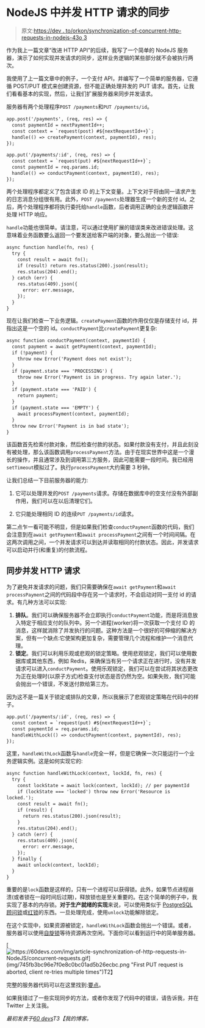 # NodeJS 中并发 HTTP 请求的同步

> 原文:[https://dev . to/orkon/synchronization-of-concurrent-http-requests-in-nodejs-43o 3](https://dev.to/orkon/synchronization-of-concurrent-http-requests-in-nodejs-43o3)

作为我上一篇文章“改进 HTTP API”的后续，我写了一个简单的 NodeJS 服务器，演示了如何实现并发请求的同步，这样业务逻辑的某些部分就不会被执行两次。

我使用了上一篇文章中的例子，一个支付 API，并编写了一个简单的服务器，它遵循 POST/PUT 模式来创建资源，但不能正确处理并发的 PUT 请求。首先，让我们看看基本的实现，然后，让我们扩展服务器来同步并发请求。

服务器有两个处理程序`POST /payments`和`PUT /payments/id`。

```
app.post('/payments', (req, res) => {
  const paymentId = nextPaymentId++;
  const context = `request(post) #${nextRequestId++}`;
  handle(() => createPayment(context, paymentId), res);
}); 
```

```
app.put('/payments/:id', (req, res) => {
  const context = `request(put) #${nextRequestId++}`;
  const paymentId = req.params.id;
  handle(() => conductPayment(context, paymentId), res);
}); 
```

两个处理程序都定义了包含请求 ID 的上下文变量。上下文对于将由同一请求产生的日志消息分组很有用。此外，`POST /payments`处理器生成一个新的支付 id。之后，两个处理程序都将执行委托给`handle`函数，后者调用正确的业务逻辑函数并处理 HTTP 响应。

`handle`功能也很简单。请注意，可以通过使用扩展的错误类来改进错误处理。这意味着业务函数要么返回一个要发送给客户端的对象，要么抛出一个错误:

```
async function handle(fn, res) {
  try {
    const result = await fn();
    if (result) return res.status(200).json(result);
    res.status(204).end();
  } catch (err) {
    res.status(409).json({
      error: err.message,
    });
  }
} 
```

现在让我们检查一下业务逻辑。`createPayment`函数的作用仅仅是存储支付 id，并指出这是一个空的 id。`conductPayment`比`createPayment`更复杂:

```
async function conductPayment(context, paymentId) {
  const payment = await getPayment(context, paymentId);
  if (!payment) {
    throw new Error('Payment does not exist');
  }
  if (payment.state === 'PROCESSING') {
    throw new Error('Payment is in progress. Try again later.');
  }
  if (payment.state === 'PAID') {
    return payment;
  }
  if (payment.state === 'EMPTY') {
    await processPayment(context, paymentId);
  }
  throw new Error('Payment is in bad state');
} 
```

该函数首先检索付款对象，然后检查付款的状态。如果付款没有支付，并且此刻没有被处理，那么该函数调用`processPayment`方法。由于在现实世界中这是一个漫长的操作，并且通常涉及到调用第三方服务，因此可能需要一段时间。我已经用`setTimeout`模拟过了。执行`processPayment`大约需要 3 秒钟。

让我们总结一下目前服务器的能力:

1.  它可以处理并发的`POST /payments`请求。存储在数据库中的空支付没有外部副作用，我们可以在以后清理它们。

2.  它只能处理相同 ID 的连续`PUT /payments/id`请求。

第二点乍一看可能不明显，但是如果我们检查`conductPayment`函数的代码，我们会注意到在`await getPayment`和`await processPayment`之间有一个时间间隔。在这两次调用之间，一个并发请求可以到达并读取相同的付款状态。因此，并发请求可以启动并行(和重复)的付款流程。

## 同步并发 HTTP 请求

为了避免并发请求的问题，我们只需要确保在`await getPayment`和`await processPayment`之间的代码段中存在另一个请求时，不会启动对同一支付 id 的请求。有几种方法可以实现:
1) **排队**。我们可以确保服务器不会立即执行`conductPayment`功能，而是将消息放入特定于相应支付的队列中。另一个进程(worker)将一次获取一个支付 ID 的消息，这样就消除了并发执行的问题。这种方法是一个很好的可伸缩的解决方案，但有一个缺点:它使架构更加复杂，需要管理几个流程和维护一个消息代理。
2) **锁定**。我们可以利用乐观或悲观的锁定策略。使用悲观锁定，我们可以使用数据库或其他东西，例如 Redis，来确保当有另一个请求正在进行时，没有并发请求可以进入`conductPayment`。使用乐观锁定，我们可以在尝试将其状态更改为正在处理时(以原子方式)检查支付状态是否仍然为空。如果失败，我们可能会抛出一个错误，不发送付款给第三方。

因为这不是一篇关于锁定或排队的文章，所以我展示了悲观锁定策略在代码中的样子。

```
app.put('/payments/:id', (req, res) => {
  const context = `request(put) #${nextRequestId++}`;
  const paymentId = req.params.id;
  handleWithLock(() => conductPayment(context, paymentId), res);
}); 
```

这里，`handleWithLock`函数与`handle`完全一样，但是它确保一次只能运行一个业务逻辑实例。这是如何实现它的:

```
async function handleWithLock(context, lockId, fn, res) {
  try {
    const lockState = await lock(context, lockId); // per paymentId
    if (lockState === 'locked') throw new Error('Resource is locked.');
    const result = await fn();
    if (result) {
      return res.status(200).json(result);
    }
    res.status(204).end();
  } catch (err) {
    res.status(409).json({
      error: err.message,
    });
  } finally {
    await unlock(context, lockId);
  }
} 
```

重要的是`lock`函数是这样的，只有一个进程可以获得锁。此外，如果节点进程崩溃(或者锁在一段时间后过期)，释放锁也是至关重要的。在这个简单的例子中，我实现了基本的内存锁。**对于生产就绪的实现**来说，可以使用类似于 [PostgreSQL 顾问锁](https://www.postgresql.org/docs/9.6/static/explicit-locking.html)或[红锁]((https://redis.io/topics/distlock))的东西。一旦处理完成，使用`unlock`功能解除锁定。

在这个实现中，如果资源被锁定，`handleWithLock`函数会抛出一个错误。或者，服务器可以使用[自旋锁](https://en.wikipedia.org/wiki/Spinlock)等待资源再次空闲。下面你可以看到运行中的简单服务器。

[![https://60devs.com/img/article-synchronization-of-http-requests-in-NodeJS/concurrent-requests.gif](img/745fb3bc96e7f0e8c0bc01ad5b26ecbc.png "First PUT request is aborted, client re-tries multiple times")T2】](https://res.cloudinary.com/practicaldev/image/fetch/s--JwF-7VPN--/c_limit%2Cf_auto%2Cfl_progressive%2Cq_66%2Cw_880/https://60devs.com/img/article-synchronization-of-http-requests-in-NodeJS/concurrent-requests.gif)

完整的服务器代码可以在这里找到:[要点](https://gist.github.com/OrKoN/a638d88d4e03c0e12953fdc666a1d3e2)。

如果我错过了一些实现同步的方法，或者你发现了代码中的错误，请告诉我，并在 Twitter 上关注我。

*最初发表于[60 devs](https://60devs.com/synchronization-of-concurrent-http-requests-in-node.html)T3【我的博客。*